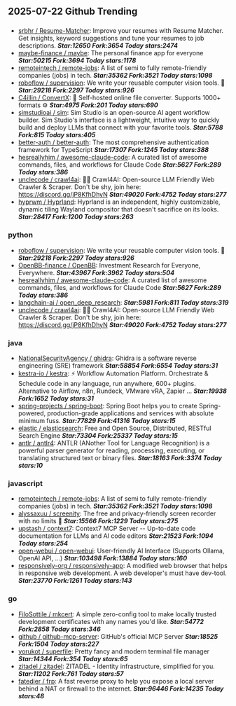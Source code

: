 ## 2025-07-22 Github Trending

### 
* [srbhr / Resume-Matcher](https://github.com/srbhr/Resume-Matcher): Improve your resumes with Resume Matcher. Get insights, keyword suggestions and tune your resumes to job descriptions. ***Star:12650 Fork:3654 Today stars:2474***
* [maybe-finance / maybe](https://github.com/maybe-finance/maybe): The personal finance app for everyone ***Star:50215 Fork:3694 Today stars:1178***
* [remoteintech / remote-jobs](https://github.com/remoteintech/remote-jobs): A list of semi to fully remote-friendly companies (jobs) in tech. ***Star:35362 Fork:3521 Today stars:1098***
* [roboflow / supervision](https://github.com/roboflow/supervision): We write your reusable computer vision tools. 💜 ***Star:29218 Fork:2297 Today stars:926***
* [C4illin / ConvertX](https://github.com/C4illin/ConvertX): 💾 Self-hosted online file converter. Supports 1000+ formats ⚙️ ***Star:4975 Fork:201 Today stars:690***
* [simstudioai / sim](https://github.com/simstudioai/sim): Sim Studio is an open-source AI agent workflow builder. Sim Studio's interface is a lightweight, intuitive way to quickly build and deploy LLMs that connect with your favorite tools. ***Star:5788 Fork:815 Today stars:405***
* [better-auth / better-auth](https://github.com/better-auth/better-auth): The most comprehensive authentication framework for TypeScript ***Star:17307 Fork:1245 Today stars:388***
* [hesreallyhim / awesome-claude-code](https://github.com/hesreallyhim/awesome-claude-code): A curated list of awesome commands, files, and workflows for Claude Code ***Star:5627 Fork:289 Today stars:386***
* [unclecode / crawl4ai](https://github.com/unclecode/crawl4ai): 🚀🤖 Crawl4AI: Open-source LLM Friendly Web Crawler & Scraper. Don't be shy, join here: https://discord.gg/jP8KfhDhyN ***Star:49020 Fork:4752 Today stars:277***
* [hyprwm / Hyprland](https://github.com/hyprwm/Hyprland): Hyprland is an independent, highly customizable, dynamic tiling Wayland compositor that doesn't sacrifice on its looks. ***Star:28417 Fork:1200 Today stars:263***

### python
* [roboflow / supervision](https://github.com/roboflow/supervision): We write your reusable computer vision tools. 💜 ***Star:29218 Fork:2297 Today stars:926***
* [OpenBB-finance / OpenBB](https://github.com/OpenBB-finance/OpenBB): Investment Research for Everyone, Everywhere. ***Star:43967 Fork:3962 Today stars:504***
* [hesreallyhim / awesome-claude-code](https://github.com/hesreallyhim/awesome-claude-code): A curated list of awesome commands, files, and workflows for Claude Code ***Star:5627 Fork:289 Today stars:386***
* [langchain-ai / open_deep_research](https://github.com/langchain-ai/open_deep_research):  ***Star:5981 Fork:811 Today stars:319***
* [unclecode / crawl4ai](https://github.com/unclecode/crawl4ai): 🚀🤖 Crawl4AI: Open-source LLM Friendly Web Crawler & Scraper. Don't be shy, join here: https://discord.gg/jP8KfhDhyN ***Star:49020 Fork:4752 Today stars:277***

### java
* [NationalSecurityAgency / ghidra](https://github.com/NationalSecurityAgency/ghidra): Ghidra is a software reverse engineering (SRE) framework ***Star:58854 Fork:6554 Today stars:31***
* [kestra-io / kestra](https://github.com/kestra-io/kestra): ⚡ Workflow Automation Platform. Orchestrate & Schedule code in any language, run anywhere, 600+ plugins. Alternative to Airflow, n8n, Rundeck, VMware vRA, Zapier ... ***Star:19938 Fork:1652 Today stars:31***
* [spring-projects / spring-boot](https://github.com/spring-projects/spring-boot): Spring Boot helps you to create Spring-powered, production-grade applications and services with absolute minimum fuss. ***Star:77829 Fork:41316 Today stars:15***
* [elastic / elasticsearch](https://github.com/elastic/elasticsearch): Free and Open Source, Distributed, RESTful Search Engine ***Star:73304 Fork:25337 Today stars:15***
* [antlr / antlr4](https://github.com/antlr/antlr4): ANTLR (ANother Tool for Language Recognition) is a powerful parser generator for reading, processing, executing, or translating structured text or binary files. ***Star:18163 Fork:3374 Today stars:10***

### javascript
* [remoteintech / remote-jobs](https://github.com/remoteintech/remote-jobs): A list of semi to fully remote-friendly companies (jobs) in tech. ***Star:35362 Fork:3521 Today stars:1098***
* [alyssaxuu / screenity](https://github.com/alyssaxuu/screenity): The free and privacy-friendly screen recorder with no limits 🎥 ***Star:15566 Fork:1229 Today stars:275***
* [upstash / context7](https://github.com/upstash/context7): Context7 MCP Server -- Up-to-date code documentation for LLMs and AI code editors ***Star:21523 Fork:1094 Today stars:254***
* [open-webui / open-webui](https://github.com/open-webui/open-webui): User-friendly AI Interface (Supports Ollama, OpenAI API, ...) ***Star:103498 Fork:13884 Today stars:160***
* [responsively-org / responsively-app](https://github.com/responsively-org/responsively-app): A modified web browser that helps in responsive web development. A web developer's must have dev-tool. ***Star:23770 Fork:1261 Today stars:143***

### go
* [FiloSottile / mkcert](https://github.com/FiloSottile/mkcert): A simple zero-config tool to make locally trusted development certificates with any names you'd like. ***Star:54772 Fork:2858 Today stars:346***
* [github / github-mcp-server](https://github.com/github/github-mcp-server): GitHub's official MCP Server ***Star:18525 Fork:1504 Today stars:227***
* [yorukot / superfile](https://github.com/yorukot/superfile): Pretty fancy and modern terminal file manager ***Star:14344 Fork:354 Today stars:65***
* [zitadel / zitadel](https://github.com/zitadel/zitadel): ZITADEL - Identity infrastructure, simplified for you. ***Star:11202 Fork:761 Today stars:57***
* [fatedier / frp](https://github.com/fatedier/frp): A fast reverse proxy to help you expose a local server behind a NAT or firewall to the internet. ***Star:96446 Fork:14235 Today stars:48***
